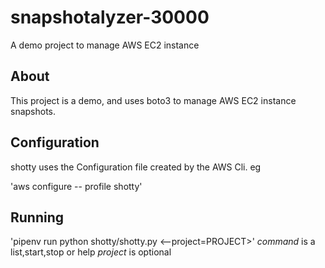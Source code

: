 # snapshotalyzer-30000
A demo project to manage AWS EC2 instance

## About
This project is a demo, and uses boto3 to manage AWS EC2 instance snapshots.

## Configuration

shotty uses the Configuration file created by the AWS Cli. eg

'aws configure -- profile shotty'

## Running

'pipenv run python shotty/shotty.py <command> <--project=PROJECT>'
*command* is a list,start,stop or help
*project* is optional
